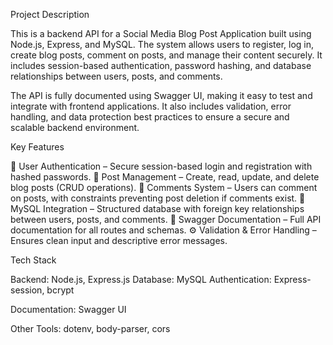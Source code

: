 Project Description

This is a backend API for a Social Media Blog Post Application built using Node.js, Express, and MySQL.
The system allows users to register, log in, create blog posts, comment on posts, and manage their content securely.
It includes session-based authentication, password hashing, and database relationships between users, posts, and comments.

The API is fully documented using Swagger UI, 
making it easy to test and integrate with frontend applications. It also includes validation,
error handling, and data protection best practices to ensure a secure and scalable backend environment.

Key Features

🔐 User Authentication – Secure session-based login and registration with hashed passwords.
📝 Post Management – Create, read, update, and delete blog posts (CRUD operations).
💬 Comments System – Users can comment on posts, with constraints preventing post deletion if comments exist.
🧩 MySQL Integration – Structured database with foreign key relationships between users, posts, and comments.
📘 Swagger Documentation – Full API documentation for all routes and schemas.
⚙️ Validation & Error Handling – Ensures clean input and descriptive error messages.


Tech Stack

Backend: Node.js, Express.js
Database: MySQL
Authentication: Express-session, bcrypt

Documentation: Swagger UI

Other Tools: dotenv, body-parser, cors
